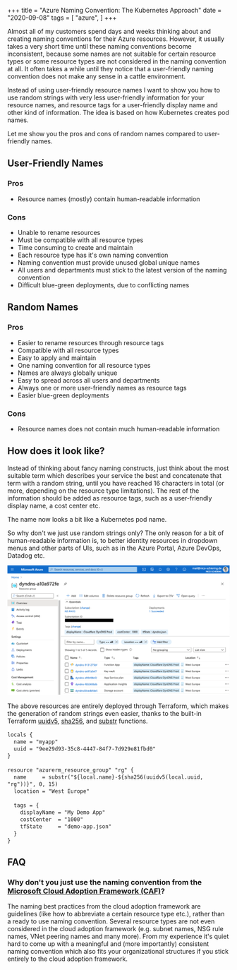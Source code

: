 +++
title = "Azure Naming Convention: The Kubernetes Approach"
date = "2020-09-08"
tags = [
    "azure",
]
+++

Almost all of my customers spend days and weeks thinking about and creating naming conventions for their Azure resources. However, it usually takes a very short time until these naming conventions become inconsistent, because some names are not suitable for certain resource types or some resource types are not considered in the naming convention at all. It often takes a while until they notice that a user-friendly naming convention does not make any sense in a cattle environment.

Instead of using user-friendly resource names I want to show you how to use random strings with very less user-friendly information for your resource names, and resource tags for a user-friendly display name and other kind of information. The idea is based on how Kubernetes creates pod names.

Let me show you the pros and cons of random names compared to user-friendly names.

## User-Friendly Names

### Pros

- Resource names (mostly) contain human-readable information

### Cons

- Unable to rename resources
- Must be compatible with all resource types
- Time consuming to create and maintain
- Each resource type has it's own naming convention
- Naming convention must provide unused global unique names
- All users and departments must stick to the latest version of the naming convention
- Difficult blue-green deployments, due to conflicting names

## Random Names

### Pros

- Easier to rename resources through resource tags
- Compatible with all resource types
- Easy to apply and maintain
- One naming convention for all resource types
- Names are always globally unique
- Easy to spread across all users and departments
- Always one or more user-friendly names as resource tags
- Easier blue-green deployments

### Cons

- Resource names does not contain much human-readable information

## How does it look like?

Instead of thinking about fancy naming constructs, just think about the most suitable term which describes your service the best and concatenate that term with a random string, until you have reached 16 characters in total (or more, depending on the resource type limitations). The rest of the information should be added as resource tags, such as a user-friendly display name, a cost center etc.

The name now looks a bit like a Kubernetes pod name.

So why don't we just use random strings only? The only reason for a bit of human-readable information is, to better identity resources in dropdown menus and other parts of UIs, such as in the Azure Portal, Azure DevOps, Datadog etc.

![Random String Naming Convention on Azure](/images/azure-naming-convention1.png)

The above resources are entirely deployed through Terraform, which makes the generation of random strings even easier, thanks to the built-in Terraform [uuidv5](https://www.terraform.io/docs/configuration/functions/uuidv5.html), [sha256](https://www.terraform.io/docs/configuration/functions/sha256.html), and [substr](https://www.terraform.io/docs/configuration/functions/substr.html) functions.

```hcl
locals {
  name = "myapp"
  uuid = "9ee29d93-35c8-4447-84f7-7d929e81fbd0"
}

resource "azurerm_resource_group" "rg" {
  name     = substr("${local.name}-${sha256(uuidv5(local.uuid, "rg"))}", 0, 15)
  location = "West Europe"

  tags = {
    displayName = "My Demo App"
    costCenter  = "1000"
    tfState     = "demo-app.json"
  }
}
```

## FAQ

### Why don't you just use the naming convention from the [Microsoft Cloud Adoption Framework (CAF)](https://docs.microsoft.com/en-us/azure/cloud-adoption-framework/ready/azure-best-practices/naming-and-tagging)?

The naming best practices from the cloud adoption framework are guidelines (like how to abbreviate a certain resource type etc.), rather than a ready to use naming convention. Several resource types are not even considered in the cloud adoption framework (e.g. subnet names, NSG rule names, VNet peering names and many more). From my experience it's quiet hard to come up with a meaningful and (more importantly) consistent naming convention which also fits your organizational structures if you stick entirely to the cloud adoption framework.
